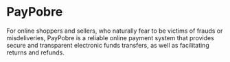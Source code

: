 # PayPobre

For online shoppers and sellers, who naturally fear to be victims of frauds or misdeliveries, PayPobre is a reliable online payment system that provides secure and transparent electronic funds transfers, as well as facilitating returns and refunds.
